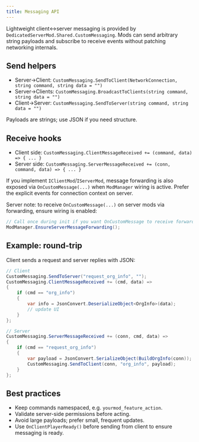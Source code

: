 ```yaml
---
title: Messaging API
---
```


Lightweight client↔server messaging is provided by `DedicatedServerMod.Shared.CustomMessaging`. Mods can send arbitrary string payloads and subscribe to receive events without patching networking internals.

## Send helpers

- Server→Client: `CustomMessaging.SendToClient(NetworkConnection, string command, string data = "")`
- Server→Clients: `CustomMessaging.BroadcastToClients(string command, string data = "")`
- Client→Server: `CustomMessaging.SendToServer(string command, string data = "")`

Payloads are strings; use JSON if you need structure.

## Receive hooks

- Client side: `CustomMessaging.ClientMessageReceived += (command, data) => { ... }`
- Server side: `CustomMessaging.ServerMessageReceived += (conn, command, data) => { ... }`

If you implement `IClientMod`/`IServerMod`, message forwarding is also exposed via `OnCustomMessage(...)` when `ModManager` wiring is active. Prefer the explicit events for connection context on server.

Server note: to receive `OnCustomMessage(...)` on server mods via forwarding, ensure wiring is enabled:

```csharp
// Call once during init if you want OnCustomMessage to receive forwarded messages
ModManager.EnsureServerMessageForwarding();
```

## Example: round-trip

Client sends a request and server replies with JSON:

```csharp
// Client
CustomMessaging.SendToServer("request_org_info", "");
CustomMessaging.ClientMessageReceived += (cmd, data) =>
{
    if (cmd == "org_info")
    {
        var info = JsonConvert.DeserializeObject<OrgInfo>(data);
        // update UI
    }
};

// Server
CustomMessaging.ServerMessageReceived += (conn, cmd, data) =>
{
    if (cmd == "request_org_info")
    {
        var payload = JsonConvert.SerializeObject(BuildOrgInfo(conn));
        CustomMessaging.SendToClient(conn, "org_info", payload);
    }
};
```

## Best practices

- Keep commands namespaced, e.g. `yourmod_feature_action`.
- Validate server-side permissions before acting.
- Avoid large payloads; prefer small, frequent updates.
- Use `OnClientPlayerReady()` before sending from client to ensure messaging is ready.


